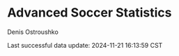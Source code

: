 # Advanced Soccer Statistics
Denis Ostroushko

<!-- gfm -->

Last successful data update: 2024-11-21 16:13:59 CST
